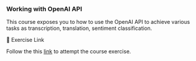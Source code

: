 ### Working with OpenAI API

This course exposes you to how to use the OpenAI API to achieve various tasks as transcription, translation, sentiment classification.

📌 Exercise Link

Follow the this [link](https://forms.gle/b1CqibDJxRqSqPu19) to attempt the course exercise.